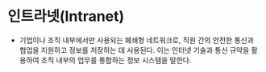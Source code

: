 # 인트라넷(Intranet)
- 기업이나 조직 내부에서만 사용되는 폐쇄형 네트워크로, 직원 간의 안전한 통신과 협업을 지원하고 정보를 저장하는 데 사용된다. 이는 인터넷 기술과 통신 규약을 활용하여 조직 내부의 업무를 통합하는 정보 시스템을 말한다.